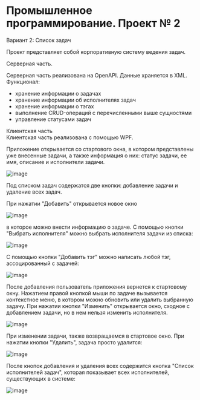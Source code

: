# Промышленное программирование. Проект № 2

Вариант 2: Список задач</summary>

  Проект представляет собой корпоративную систему ведения задач. 
  
  <summary>Серверная часть.</summary> 
 
  Серверная часть реализована на OpenAPI. Данные храняется в XML. 
  Функционал: 
  - хранение информации о задачах
  - хранение информации об исполнителях задач
  - хранение информации о тэгах
  - выполнение CRUD-операций с перечисленными выше сущностями
  - управление статусами задач

 <summary>Клиентская часть</summary>
Клиентская часть реализована с помощью WPF.

Приложение открывается со стартового окна, в котором представлены уже внесенные задачи, а также информация о них: статус задачи, ее имя, описание и исполнители задачи.

![image](https://user-images.githubusercontent.com/75686525/170934265-fe67b9e5-395e-4682-87e5-c17bfd911825.png)

Под списком задач содержатся две кнопки: добавление задачи и удаление всех задач.

При нажатии "Добавить" открывается новое окно

![image](https://user-images.githubusercontent.com/75686525/170935349-2f93673e-64a1-4b1e-b0ef-c8120d6ec2b4.png)

в которое можно внести информацию о задаче. С помощью кнопки "Выбрать исполнителя" можно выбрать исполнителя задачи из списка: 

![image](https://user-images.githubusercontent.com/75686525/170935613-681ef29d-b3ac-4683-8eb2-e9efa8065fb1.png)

С помощью кнопки "Добавить тэг" можно написать любой тэг, ассоцированный с задачей:

![image](https://user-images.githubusercontent.com/75686525/170935953-ba7f3cfd-f691-4774-8f87-3015cf32354f.png)

После добавления пользователь приложения вернется к стартовому окну. 
Нажатием правой кнопкой мыши по задаче вызывается контекстное меню, в котором можно обновить или удалить выбранную задачу. 
При нажатии кнопки "Изменить" открывается окно, сходное с добавлением задачи, но в нем нельзя изменить исполнителя. 

![image](https://user-images.githubusercontent.com/75686525/170937123-06ab41a7-5866-4134-8aad-504d121d7cdb.png)

При изменении задачи, также возвращаемся в стартовое окно. 
При нажатии кнопки "Удалить", задача просто удалится: 

![image](https://user-images.githubusercontent.com/75686525/170937386-c2b3070d-cd39-4dce-9edf-c70bf06232fb.png)

После кнопок добавления и удаления всех содержится кнопка "Список исполнителей задач", которая показывает всех исполнителей, существующих в системе:

![image](https://user-images.githubusercontent.com/75686525/170937670-dc966f20-e360-4241-a3df-2f6101a0d166.png)
